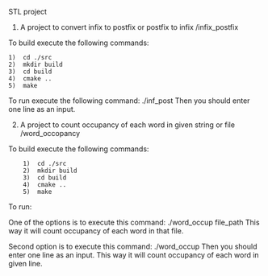 STL project



1) A project to convert infix to postfix or postfix to infix
	/infix_postfix

To build execute the following commands:

	1)  cd ./src
	2)  mkdir build
	3)  cd build
	4)  cmake ..
	5)  make

To run execute the following command:
	./inf_post
Then you should enter one line as an input.



2) A project to count occupancy of each word in given string or file
	/word_occopancy

To build execute the following commands:

        1)  cd ./src
        2)  mkdir build
        3)  cd build
        4)  cmake ..
        5)  make



To run:

One of the options is to execute this command:
	 ./word_occup file_path
This way it will count occupancy of each word in that file.

Second option is to execute this command:
	 ./word_occup
Then you should enter one line as an input.
This way it will count occupancy of each word in given line.
